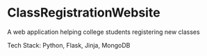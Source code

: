 # ClassRegistrationWebsite
A web application helping college students registering new classes

Tech Stack: Python, Flask, Jinja, MongoDB
